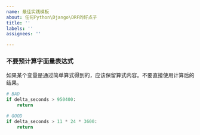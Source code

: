 ```yaml
---
name: 最佳实践模板
about: 任何Python\Django\DRF的好点子
title: ''
labels: ''
assignees: ''

---
```


### 不要预计算字面量表达式

如果某个变量是通过简单算式得到的，应该保留算式内容。不要直接使用计算后的结果。

```python
# BAD
if delta_seconds > 950400:
    return

# GOOD
if delta_seconds > 11 * 24 * 3600:
    return
```

##
